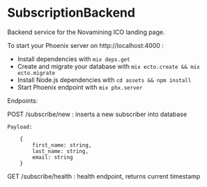 # SubscriptionBackend

Backend service for the Novamining ICO landing page.

To start your Phoenix server on http://localhost:4000 :

  * Install dependencies with `mix deps.get`
  * Create and migrate your database with `mix ecto.create && mix ecto.migrate`
  * Install Node.js dependencies with `cd assets && npm install`
  * Start Phoenix endpoint with `mix phx.server`

Endpoints:

POST /subscribe/new : inserts a new subscriber into database

    Payload:

        {
            first_name: string,
            last_name: string,
            email: string
        }
        
GET /subscribe/health : health endpoint, returns current timestamp
